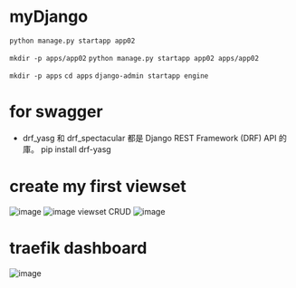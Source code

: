 # myDjango

`python manage.py startapp app02`

`mkdir -p apps/app02`
`python manage.py startapp app02 apps/app02`

`mkdir -p apps`
`cd apps`
`django-admin startapp engine`

# for swagger
- drf_yasg 和 drf_spectacular 都是 Django REST Framework (DRF) API 的庫。
pip install drf-yasg

# create my first viewset
![image](https://github.com/weilingpan/myDjango/assets/42767268/ac55a175-bda2-46e0-831d-01d80f712ffa)
![image](https://github.com/weilingpan/myDjango/assets/42767268/50b5674e-03d3-4d93-82ca-6db9232e2f62)
viewset CRUD
![image](https://github.com/weilingpan/myDjango/assets/42767268/a567cebe-07c3-4fbe-b328-2aba0fd3f378)

# traefik dashboard
![image](https://github.com/user-attachments/assets/08d7d3e8-afbc-484a-b737-26a4b75a77fe)
